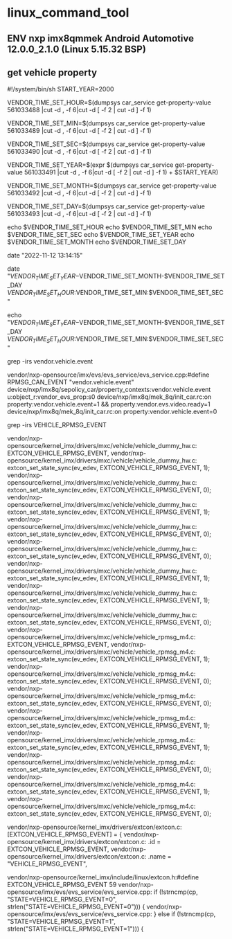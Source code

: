 # linux_command_tool
## ENV nxp imx8qmmek Android Automotive 12.0.0_2.1.0 (Linux 5.15.32 BSP)

## get vehicle property

#!/system/bin/sh
START_YEAR=2000

VENDOR_TIME_SET_HOUR=$(dumpsys car_service get-property-value 561033488 |cut -d , -f 6|cut -d [ -f 2 | cut -d ] -f 1)

VENDOR_TIME_SET_MIN=$(dumpsys car_service get-property-value 561033489 |cut -d , -f 6|cut -d [ -f 2 | cut -d ] -f 1)

VENDOR_TIME_SET_SEC=$(dumpsys car_service get-property-value 561033490 |cut -d , -f 6|cut -d [ -f 2 | cut -d ] -f 1)

VENDOR_TIME_SET_YEAR=$(expr $(dumpsys car_service get-property-value 561033491 |cut -d , -f 6|cut -d [ -f 2 | cut -d ] -f 1) + $START_YEAR)

VENDOR_TIME_SET_MONTH=$(dumpsys car_service get-property-value 561033492 |cut -d , -f 6|cut -d [ -f 2 | cut -d ] -f 1)

VENDOR_TIME_SET_DAY=$(dumpsys car_service get-property-value 561033493 |cut -d , -f 6|cut -d [ -f 2 | cut -d ] -f 1)
 
echo $VENDOR_TIME_SET_HOUR
echo $VENDOR_TIME_SET_MIN
echo $VENDOR_TIME_SET_SEC
echo $VENDOR_TIME_SET_YEAR
echo $VENDOR_TIME_SET_MONTH
echo $VENDOR_TIME_SET_DAY
 
date "2022-11-12 13:14:15"

date "$VENDOR_TIME_SET_YEAR-$VENDOR_TIME_SET_MONTH-$VENDOR_TIME_SET_DAY $VENDOR_TIME_SET_HOUR:$VENDOR_TIME_SET_MIN:$VENDOR_TIME_SET_SEC"

echo "$VENDOR_TIME_SET_YEAR-$VENDOR_TIME_SET_MONTH-$VENDOR_TIME_SET_DAY $VENDOR_TIME_SET_HOUR:$VENDOR_TIME_SET_MIN:$VENDOR_TIME_SET_SEC"








grep -irs vendor.vehicle.event

vendor/nxp-opensource/imx/evs/evs_service/evs_service.cpp:#define RPMSG_CAN_EVENT  "vendor.vehicle.event"
device/nxp/imx8q/sepolicy_car/property_contexts:vendor.vehicle.event      u:object_r:vendor_evs_prop:s0
device/nxp/imx8q/mek_8q/init_car.rc:on property:vendor.vehicle.event=1 && property:vendor.evs.video.ready=1
device/nxp/imx8q/mek_8q/init_car.rc:on property:vendor.vehicle.event=0


grep -irs VEHICLE_RPMSG_EVENT

vendor/nxp-opensource/kernel_imx/drivers/mxc/vehicle/vehicle_dummy_hw.c:	EXTCON_VEHICLE_RPMSG_EVENT,
vendor/nxp-opensource/kernel_imx/drivers/mxc/vehicle/vehicle_dummy_hw.c:	extcon_set_state_sync(ev_edev, EXTCON_VEHICLE_RPMSG_EVENT, 1);
vendor/nxp-opensource/kernel_imx/drivers/mxc/vehicle/vehicle_dummy_hw.c:	extcon_set_state_sync(ev_edev, EXTCON_VEHICLE_RPMSG_EVENT, 0);
vendor/nxp-opensource/kernel_imx/drivers/mxc/vehicle/vehicle_dummy_hw.c:	extcon_set_state_sync(ev_edev, EXTCON_VEHICLE_RPMSG_EVENT, 1);
vendor/nxp-opensource/kernel_imx/drivers/mxc/vehicle/vehicle_dummy_hw.c:	extcon_set_state_sync(ev_edev, EXTCON_VEHICLE_RPMSG_EVENT, 0);
vendor/nxp-opensource/kernel_imx/drivers/mxc/vehicle/vehicle_dummy_hw.c:	extcon_set_state_sync(ev_edev, EXTCON_VEHICLE_RPMSG_EVENT, 0);
vendor/nxp-opensource/kernel_imx/drivers/mxc/vehicle/vehicle_dummy_hw.c:	extcon_set_state_sync(ev_edev, EXTCON_VEHICLE_RPMSG_EVENT, 1);
vendor/nxp-opensource/kernel_imx/drivers/mxc/vehicle/vehicle_dummy_hw.c:	extcon_set_state_sync(ev_edev, EXTCON_VEHICLE_RPMSG_EVENT, 1);
vendor/nxp-opensource/kernel_imx/drivers/mxc/vehicle/vehicle_dummy_hw.c:	extcon_set_state_sync(ev_edev, EXTCON_VEHICLE_RPMSG_EVENT, 0);
vendor/nxp-opensource/kernel_imx/drivers/mxc/vehicle/vehicle_rpmsg_m4.c:	EXTCON_VEHICLE_RPMSG_EVENT,
vendor/nxp-opensource/kernel_imx/drivers/mxc/vehicle/vehicle_rpmsg_m4.c:	extcon_set_state_sync(ev_edev, EXTCON_VEHICLE_RPMSG_EVENT, 1);
vendor/nxp-opensource/kernel_imx/drivers/mxc/vehicle/vehicle_rpmsg_m4.c:	extcon_set_state_sync(ev_edev, EXTCON_VEHICLE_RPMSG_EVENT, 0);
vendor/nxp-opensource/kernel_imx/drivers/mxc/vehicle/vehicle_rpmsg_m4.c:	extcon_set_state_sync(ev_edev, EXTCON_VEHICLE_RPMSG_EVENT, 0);
vendor/nxp-opensource/kernel_imx/drivers/mxc/vehicle/vehicle_rpmsg_m4.c:	extcon_set_state_sync(ev_edev, EXTCON_VEHICLE_RPMSG_EVENT, 1);
vendor/nxp-opensource/kernel_imx/drivers/mxc/vehicle/vehicle_rpmsg_m4.c:	extcon_set_state_sync(ev_edev, EXTCON_VEHICLE_RPMSG_EVENT, 1);
vendor/nxp-opensource/kernel_imx/drivers/mxc/vehicle/vehicle_rpmsg_m4.c:	extcon_set_state_sync(ev_edev, EXTCON_VEHICLE_RPMSG_EVENT, 0);
vendor/nxp-opensource/kernel_imx/drivers/mxc/vehicle/vehicle_rpmsg_m4.c:	extcon_set_state_sync(ev_edev, EXTCON_VEHICLE_RPMSG_EVENT, 1);
vendor/nxp-opensource/kernel_imx/drivers/mxc/vehicle/vehicle_rpmsg_m4.c:	extcon_set_state_sync(ev_edev, EXTCON_VEHICLE_RPMSG_EVENT, 0);

vendor/nxp-opensource/kernel_imx/drivers/extcon/extcon.c:	[EXTCON_VEHICLE_RPMSG_EVENT] = {
vendor/nxp-opensource/kernel_imx/drivers/extcon/extcon.c:		.id = EXTCON_VEHICLE_RPMSG_EVENT,
vendor/nxp-opensource/kernel_imx/drivers/extcon/extcon.c:		.name = "VEHICLE_RPMSG_EVENT",

vendor/nxp-opensource/kernel_imx/include/linux/extcon.h:#define EXTCON_VEHICLE_RPMSG_EVENT     59
vendor/nxp-opensource/imx/evs/evs_service/evs_service.cpp:        if (!strncmp(cp, "STATE=VEHICLE_RPMSG_EVENT=0", strlen("STATE=VEHICLE_RPMSG_EVENT=0"))) {
vendor/nxp-opensource/imx/evs/evs_service/evs_service.cpp:        } else if (!strncmp(cp, "STATE=VEHICLE_RPMSG_EVENT=1", strlen("STATE=VEHICLE_RPMSG_EVENT=1"))) {

